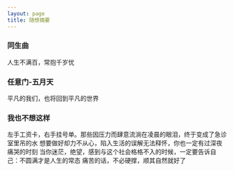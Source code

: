 ```yaml
---
layout: page
title: 随想摘要
---
```



### 同生曲
人生不满百，常抱千岁忧

### 任意门-五月天
平凡的我们，也将回到平凡的世界

### 我也不想这样

左手工资卡，右手挂号单。那些因压力而肆意流淌在凌晨的眼泪，终于变成了急诊室里吊的水
想要做好却力不从心，陷入生活的误解无法释怀，你也一定有过深夜痛哭的时刻
当你迷茫，绝望，感到与这个社会格格不入的时候，一定要告诉自己：不圆满才是人生的常态
痛苦的话，不必硬撑，顺其自然就好了
